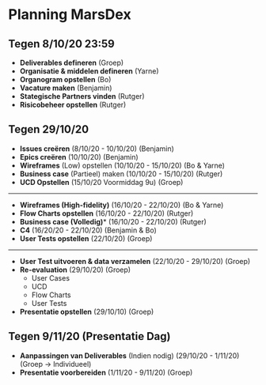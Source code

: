 # Planning MarsDex
## Tegen 8/10/20 23:59
- **Deliverables defineren** (Groep)
- **Organisatie & middelen defineren** (Yarne)
- **Organogram opstellen** (Bo)
- **Vacature maken** (Benjamin)
- **Stategische Partners vinden** (Rutger)
- **Risicobeheer opstellen** (Rutger)

## Tegen 29/10/20
- **Issues creëren** (8/10/20 - 10/10/20) (Benjamin)
- **Epics creëren** (10/10/20) (Benjamin)
- **Wireframes** (Low) opstellen (10/10/20 - 15/10/20) (Bo & Yarne)
- **Business case** (Partieel) maken (10/10/20 - 15/10/20) (Rutger)
- **UCD Opstellen** (15/10/20 Voormiddag 9u) (Groep)
---
- **Wireframes (High-fidelity)** (16/10/20 - 22/10/20) (Bo & Yarne)
- **Flow Charts opstellen** (16/10/20 - 22/10/20) (Rutger)
- **Business case (Volledig)*** (16/10/20 - 22/10/20) (Rutger)
- **C4** (16/20/20 - 22/10/20) (Benjamin & Bo)
- **User Tests opstellen** (22/10/20) (Groep)
---
- **User Test uitvoeren & data verzamelen** (22/10/20 - 29/10/20) (Groep)
- **Re-evaluation** (29/10/20) (Groep)
	- User Cases
	- UCD
	- Flow Charts
	- User Tests
- **Presentatie opstellen** (29/10/10) (Groep)

## Tegen 9/11/20 (Presentatie Dag)
- **Aanpassingen van Deliverables** (Indien nodig) (29/10/20 - 1/11/20) (Groep -> Individueel)
- **Presentatie voorbereiden** (1/11/20 - 9/11/20) (Groep)